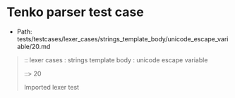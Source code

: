 # Tenko parser test case

- Path: tests/testcases/lexer_cases/strings_template_body/unicode_escape_variable/20.md

> :: lexer cases : strings template body : unicode escape variable
>
> ::> 20
>
> Imported lexer test
>
> <template body> incomplete long unicode escapes in unclosed string

## FAIL

## Input

`````js
`${"-->"}\u{af
`````

## Output

_Note: the whole output block is auto-generated. Manual changes will be overwritten!_

Below follow outputs in four parsing modes: sloppy mode, strict mode script goal, module goal, web compat mode (always sloppy).

Note that the output parts are auto-generated by the test runner to reflect actual result.

### Sloppy mode

Parsed with script goal and as if the code did not start with strict mode header.

`````
throws: Lexer error!
    Unclosed template literal

`${"-->"}\u{af
        ^^^^^^------- error
`````

### Strict mode

Parsed with script goal but as if it was starting with `"use strict"` at the top.

_Output same as sloppy mode._

### Module goal

Parsed with the module goal.

_Output same as sloppy mode._

### Web compat mode

Parsed in sloppy script mode but with the web compat flag enabled.

_Output same as sloppy mode._
